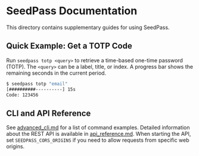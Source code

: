 # SeedPass Documentation

This directory contains supplementary guides for using SeedPass.

## Quick Example: Get a TOTP Code

Run `seedpass totp <query>` to retrieve a time-based one-time password (TOTP). The
`<query>` can be a label, title, or index. A progress bar shows the remaining
seconds in the current period.

```bash
$ seedpass totp "email"
[##########----------] 15s
Code: 123456
```

## CLI and API Reference

See [advanced_cli.md](advanced_cli.md) for a list of command examples. Detailed information about the REST API is available in [api_reference.md](api_reference.md). When starting the API, set `SEEDPASS_CORS_ORIGINS` if you need to allow requests from specific web origins.
